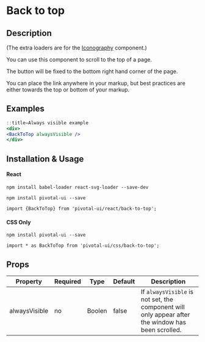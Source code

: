 # Back to top

## Description

(The extra loaders are for the [Iconography](/react_base_iconography.html) component.)

You can use this component to scroll to the top of a page.

The button will be fixed to the bottom right hand corner of the page.

You can place the link anywhere in your markup, but best practices are either towards the top or bottom of your markup.

## Examples

```jsx
::title=Always visible example
<div>
<BackToTop alwaysVisible />
</div>
```

## Installation & Usage

#### React
`npm install babel-loader react-svg-loader --save-dev`

`npm install pivotal-ui --save`

`import {BackToTop} from 'pivotal-ui/react/back-to-top';`

#### CSS Only
`npm install pivotal-ui --save`

`import * as BackToTop from 'pivotal-ui/css/back-to-top';`


## Props

Property | Required | Type | Default | Description
---------|----------|------|---------|------------
alwaysVisible  | no | Boolen | false | If `alwaysVisible` is not set, the component will only appear after the window has been scrolled.
